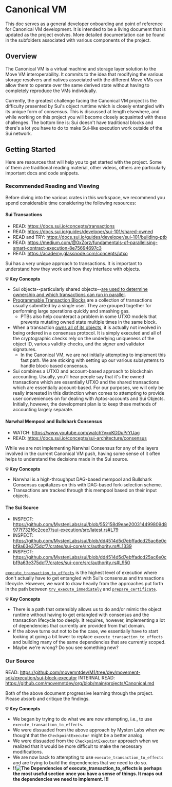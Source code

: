 # Canonical VM
This doc serves as a general developer onboarding and point of reference for Canonical VM development. It is intended to be a living document that is updated as the project evolves. More detailed documentation can be found in the subfolders associated with various components of the project.

## Overview
The Canonical VM is a virtual machine and storage layer solution to the Move VM interoperability. It commits to the idea that modifying the various storage resolvers and natives associated with the different Move VMs can allow them to operate over the same derived state without having to completely reproduce the VMs individually.

Currently, the greatest challenge facing the Canonical VM project is the difficulty presented by Sui's object runtime which is closely entangled with its unique form of consensus. This is discussed at length elsewhere, and while working on this project you will become closely acquainted with these challenges. The bottom line is: Sui doesn't have traditional blocks and there's a lot you have to do to make Sui-like execution work outside of the Sui network.

## Getting Started
Here are resources that will help you to get started with the project. Some of them are traditional reading material, other videos, others are particularly important docs and code snippets.

### Recommended Reading and Viewing
Before diving into the various crates in this workspace, we recommend you spend considerable time considering the following resources:

#### Sui Transactions
- READ: https://docs.sui.io/concepts/transactions
- READ: https://docs.sui.io/guides/developer/sui-101/shared-owned
- READ and TRY: https://docs.sui.io/guides/developer/sui-101/building-ptb
- READ: https://medium.com/@0xZorz/fundamentals-of-parallelising-smart-contract-execution-8e75694697c3
- READ: https://academy.glassnode.com/concepts/utxo

Sui has a very unique approach to transactions. It is important to understand how they work and how they interface with objects.

**💡 Key Concepts**
- Sui objects--particularly shared objects--[are used to determine ownership and which transactions can run in parallel](https://docs.sui.io/concepts/transactions#transactions-flow---example). 
- [Programmable Transaction Blocks](https://docs.sui.io/concepts/transactions/prog-txn-blocks) are a collection of transactions usually submitted by a single user. They are grouped together for performing large operations quickly and smashing gas.
    - PTBs also help counteract a problem in some UTXO models that prevents mutating owned state multiple times in the same block.
- When a transaction [owns all of its objects](https://docs.sui.io/concepts/transactions/transaction-lifecycle), it is actually not involved in being ordered in a consensus protocol. It is simply executed and all of the cryptographic checks rely on the underlying uniqueness of the object ID, various validity checks, and the signer and validator signatures.
    - In the Canonical VM, we are not initially attempting to implement this fast path. We are sticking with setting up our various subsystems to handle block-based consensus. 
- Sui combines a UTXO and account-based approach to blockchain accounting. Usually, you'll hear people say that it's the owned transactions which are essentially UTXO and the shared transactions which are essentially account-based. For our purposes, we will only be really interested in this distinction when comes to attempting to provide user conveniences on for dealing with Aptos-accounts and Sui Objects. Initially, however, the development plan is to keep these methods of accounting largely separate.

#### Narwhal Mempool and Bullshark Consensus
- WATCH: https://www.youtube.com/watch?v=xKDDuPrYUag
- READ: https://docs.sui.io/concepts/sui-architecture/consensus

While we are not implementing Narwhal Consensus for any of the layers involved in the current Canonical VM push, having some sense of it often helps to understand the decisions made in the Sui source. 

**💡 Key Concepts**
- Narwhal is a high-throughput DAG-based mempool and Bullshark Consensus capitalizes on this with DAG-based fork-selection scheme. 
- Transactions are tracked through this mempool based on their input objects. 

#### The Sui Source
- INSPECT: https://github.com/MystenLabs/sui/blob/552158d9eae200314499809d8977f732f6c2cee7/sui-execution/src/latest.rs#L79
- INSPECT: https://github.com/MystenLabs/sui/blob/dd4514d5d7ebffadcd25ac6e0cbf9a63e375dcf7/crates/sui-core/src/authority.rs#L1339
- INSPECT: https://github.com/MystenLabs/sui/blob/dd4514d5d7ebffadcd25ac6e0cbf9a63e375dcf7/crates/sui-core/src/authority.rs#L950

[`execute_transaction_to_effects`](https://github.com/MystenLabs/sui/blob/552158d9eae200314499809d8977f732f6c2cee7/sui-execution/src/latest.rs#L79) is the highest level of execution where don't actually have to get entangled with Sui's consensus and transactions lifecycle. However, we want to draw heavily from the approaches put forth in the path between [`try_execute_immediately`](https://github.com/MystenLabs/sui/blob/dd4514d5d7ebffadcd25ac6e0cbf9a63e375dcf7/crates/sui-core/src/authority.rs#L1339) and [`prepare_certificate`](https://github.com/MystenLabs/sui/blob/dd4514d5d7ebffadcd25ac6e0cbf9a63e375dcf7/crates/sui-core/src/authority.rs#L950).

**💡 Key Concepts**
- There is a path that ostensibly allows us to do and/or mimic the object runtime without having to get entangled with consensus and the transaction lifecycle too deeply. It requires, however, implementing a lot of dependencies that currently are provided from that domain.
- If the above turns out not to be the case, we essentially have to start looking at going a bit lower to replace `execute_transaction_to_effects` and building many of the same dependencies that are currently scoped.
- Maybe we're wrong? Do you see something new?

### Our Source
READ: https://github.com/movemntdev/M1/tree/dev/movement-sdk/execution/sui-block-executor
INTERNAL READ: https://github.com/movemntdev/org/blob/main/projects/Canonical.md

Both of the above document progressive learning through the project. Please absorb and critique the findings.

**💡 Key Concepts**
- We began by trying to do what we are now attempting, i.e., to use `execute_transaction_to_effects`.
- We were dissuaded from the above approach by Mysten Labs when we thought that the `CheckpointExecutor` might be a better analog.
- We were dissuaded from the `CheckpointExecutor` approach when we realized that it would be more difficult to make the necessary modifications.
- We are now back to attempting to use `execute_transaction_to_effects` and are trying to build the dependencies that we need to do so.
- **!!![The Dependencies of `execute_transaction_to_effects`](https://github.com/movemntdev/M1/tree/dev/movement-sdk/execution/sui-block-executor#the-dependencies-of-execute_transaction_to_effects) is perhaps the most useful section once you have a sense of things. It maps out the dependencies we need to implement. !!!**
